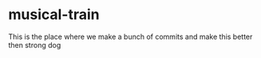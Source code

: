 # musical-train
This is the place where we make a bunch of commits and make this better then strong dog
